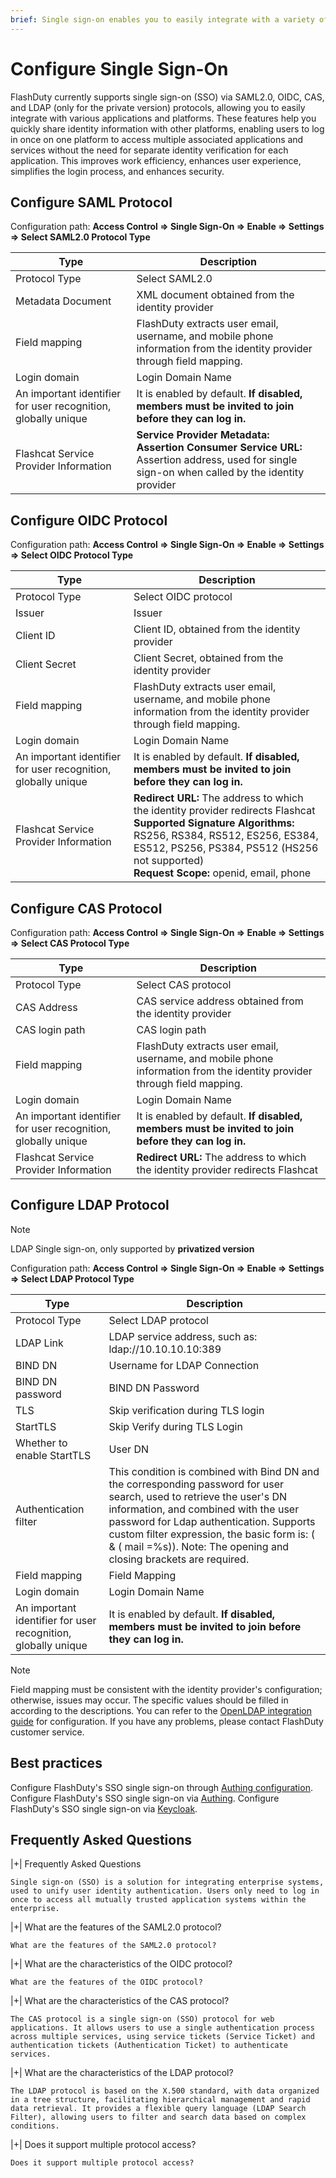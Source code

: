 ```yaml
---
brief: Single sign-on enables you to easily integrate with a variety of different applications and platforms, allowing you to log in once and access multiple associated applications and services
---
```


# Configure Single Sign-On

FlashDuty currently supports single sign-on (SSO) via SAML2.0, OIDC, CAS, and LDAP (only for the private version) protocols, allowing you to easily integrate with various applications and platforms. These features help you quickly share identity information with other platforms, enabling users to log in once on one platform to access multiple associated applications and services without the need for separate identity verification for each application. This improves work efficiency, enhances user experience, simplifies the login process, and enhances security.

## Configure SAML Protocol
Configuration path: **Access Control => Single Sign-On => Enable => Settings => Select SAML2.0 Protocol Type**

|Type|Description|
|----|----|
|Protocol Type|Select SAML2.0|
|Metadata Document|XML document obtained from the identity provider|
|Field mapping|FlashDuty extracts user email, username, and mobile phone information from the identity provider through field mapping.|
|Login domain|Login Domain Name|
|An important identifier for user recognition, globally unique|It is enabled by default. **If disabled, members must be invited to join before they can log in.**|
|Flashcat Service Provider Information|**Service Provider Metadata:** <br> **Assertion Consumer Service URL:** Assertion address, used for single sign-on when called by the identity provider|

## Configure OIDC Protocol
Configuration path: **Access Control => Single Sign-On => Enable => Settings => Select OIDC Protocol Type**

|Type|Description|
|----|----|
|Protocol Type|Select OIDC protocol|
|Issuer|Issuer|
|Client ID|Client ID, obtained from the identity provider|
|Client Secret|Client Secret, obtained from the identity provider|
|Field mapping|FlashDuty extracts user email, username, and mobile phone information from the identity provider through field mapping.|
|Login domain|Login Domain Name|
|An important identifier for user recognition, globally unique|It is enabled by default. **If disabled, members must be invited to join before they can log in.**|
|Flashcat Service Provider Information|**Redirect URL:** The address to which the identity provider redirects Flashcat <br> **Supported Signature Algorithms:** RS256, RS384, RS512, ES256, ES384, ES512, PS256, PS384, PS512 (HS256 not supported)<br> **Request Scope:** openid, email, phone |

## Configure CAS Protocol
Configuration path: **Access Control => Single Sign-On => Enable => Settings => Select CAS Protocol Type**

|Type|Description|
|----|----|
|Protocol Type|Select CAS protocol|
|CAS Address|CAS service address obtained from the identity provider|
|CAS login path|CAS login path|
|Field mapping|FlashDuty extracts user email, username, and mobile phone information from the identity provider through field mapping.|
|Login domain|Login Domain Name|
|An important identifier for user recognition, globally unique|It is enabled by default. **If disabled, members must be invited to join before they can log in.**|
|Flashcat Service Provider Information|**Redirect URL:** The address to which the identity provider redirects Flashcat

## Configure LDAP Protocol
> [!NOTE]
> LDAP Single sign-on, only supported by **privatized version**

Configuration path: **Access Control => Single Sign-On => Enable => Settings => Select LDAP Protocol Type**

|Type|Description|
|----|----|
|Protocol Type|Select LDAP protocol|
|LDAP Link|LDAP service address, such as: ldap://10.10.10.10:389 |
|BIND DN|Username for LDAP Connection |
|BIND DN password|BIND DN Password|
|TLS|Skip verification during TLS login|
|StartTLS|Skip Verify during TLS Login|
|Whether to enable StartTLS|User DN|
|Authentication filter|This condition is combined with Bind DN and the corresponding password for user search, used to retrieve the user's DN information, and combined with the user password for Ldap authentication. Supports custom filter expression, the basic form is: ( & ( mail =%s)). Note: The opening and closing brackets are required.|
|Field mapping|Field Mapping|
|Login domain|Login Domain Name|
|An important identifier for user recognition, globally unique|It is enabled by default. **If disabled, members must be invited to join before they can log in.**|

> [!NOTE]
> Field mapping must be consistent with the identity provider's configuration; otherwise, issues may occur. The specific values should be filled in according to the descriptions. You can refer to the [OpenLDAP integration guide](https://docs.flashcat.cloud/zh/flashduty/openldap-integration-guide) for configuration. If you have any problems, please contact FlashDuty customer service.

## Best practices

Configure FlashDuty's SSO single sign-on through [Authing configuration](/start/overview).
Configure FlashDuty's SSO single sign-on via [Authing](/start/overview).
Configure FlashDuty's SSO single sign-on via [Keycloak](/start/overview).

## Frequently Asked Questions

|+| Frequently Asked Questions

    Single sign-on (SSO) is a solution for integrating enterprise systems, used to unify user identity authentication. Users only need to log in once to access all mutually trusted application systems within the enterprise.

|+| What are the features of the SAML2.0 protocol?

    What are the features of the SAML2.0 protocol?

|+| What are the characteristics of the OIDC protocol?

    What are the features of the OIDC protocol?

|+| What are the characteristics of the CAS protocol?

    The CAS protocol is a single sign-on (SSO) protocol for web applications. It allows users to use a single authentication process across multiple services, using service tickets (Service Ticket) and authentication tickets (Authentication Ticket) to authenticate services.

|+| What are the characteristics of the LDAP protocol?

    The LDAP protocol is based on the X.500 standard, with data organized in a tree structure, facilitating hierarchical management and rapid data retrieval. It provides a flexible query language (LDAP Search Filter), allowing users to filter and search data based on complex conditions.

|+| Does it support multiple protocol access?

    Does it support multiple protocol access?